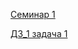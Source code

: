 [Семинар 1](https://github.com/RumyancevaOlga/Java-Seminar-/tree/main/Seminar_1)

[ДЗ_1 задача 1](Хhttps://github.com/RumyancevaOlga/Java-Seminar-/blob/main/Home_Work_1/Task1.java)